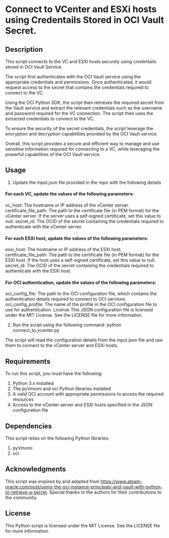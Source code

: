 # Connect to VCenter and ESXi hosts using Credentails Stored in OCI Vault Secret. 

## Description
This script connects to the VC and ESXi hosts securely using credentails stored in OCI Vault Service.

The script first authenticates with the OCI Vault service using the appropriate credentials and permissions. Once authenticated, it would request access to the secret that contains the credentials required to connect to the VC.

Using the OCI Python SDK, the script then retrieves the required secret from the Vault service and extract the relevant credentials such as the username and password required for the VC connection. The script then uses the extracted credentials to connect to the VC.

To ensure the security of the secret credentials, the script leverage the encryption and decryption capabilities provided by the OCI Vault service.

Overall, this script provides a secure and efficient way to manage and use sensitive information required for connecting to a VC, while leveraging the powerful capabilities of the OCI Vault service.

## Usage 
1. Update the input.json file provided in the repo with the following details 

#### For each VC, update the values of the following parameters:
vc_host: The hostname or IP address of the vCenter server.
certificate_file_path: The path to the certificate file (in PEM format) for the vCenter server. If the server uses a self-signed certificate, set this value to null.
secret_id: The OCID of the secret containing the credentials required to authenticate with the vCenter server.

#### For each ESXi host, update the values of the following parameters:
esxi_host: The hostname or IP address of the ESXi host.
certificate_file_path: The path to the certificate file (in PEM format) for the ESXi host. If the host uses a self-signed certificate, set this value to null.
secret_id: The OCID of the secret containing the credentials required to authenticate with the ESXi host.

#### For OCI authentication, update the values of the following parameters:
oci_config_file: The path to the OCI configuration file, which contains the authentication details required to connect to OCI services.
oci_config_profile: The name of the profile in the OCI configuration file to use for authentication.
License
This JSON configuration file is licensed under the MIT License. See the LICENSE file for more information.

2. Run the script using the following command:
    python connect_to_vcenter.py

The script will read the configuration details from the input.json file and use them to connect to the vCenter server and ESXi hosts.

## Requirements
To run this script, you must have the following:

1. Python 3.x installed
2. The pyVmomi and oci Python libraries installed
3. A valid OCI account with appropriate permissions to access the required resources
4. Access to the vCenter server and ESXi hosts specified in the JSON configuration file

## Dependencies
This script relies on the following Python libraries:

1. pyVmomi
2. oci

## Acknowledgments
This script was inspired by and adapted from https://www.ateam-oracle.com/post/using-the-oci-instance-principals-and-vault-with-python-to-retrieve-a-secret. Special thanks to the authors for their contributions to the community.

## License
This Python script is licensed under the MIT License. See the LICENSE file for more information.